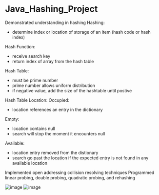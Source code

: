 # Java_Hashing_Project
Demonstrated understanding in hashing
Hashing:
- determine index or location of storage of an item (hash code or hash index)

Hash Function:
- receive search key
- return index of array from the hash table

Hash Table:
- must be prime number 
- prime number allows uniform distribution
- if negative value, add the size of the hashtable until postive

Hash Table Location:
Occupied:
- location references an entry in the dictionary

Empty:
- lcoation contains null
- search will stop the moment it encounters null

Available:
- location entry removed from the distionary
- search go past the location if the expected entry is not found in any available location

Implemented open addressing collision resolving techniques 
Programmed linear probing, double probing, quadratic probing, and rehashing

![image](https://user-images.githubusercontent.com/92288227/221117189-0f9199e2-55e3-4bd2-9ff8-f838c6d3d474.png)
![image](https://user-images.githubusercontent.com/92288227/221117649-49d6286f-7778-4b55-b836-ba9e97c9b4de.png)
